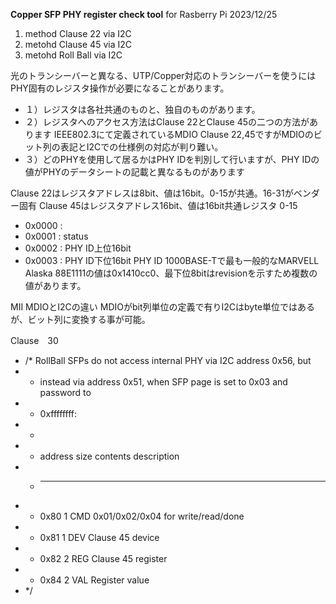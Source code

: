 **Copper SFP PHY register check tool**
for Rasberry Pi
2023/12/25

1. method Clause 22 via I2C
1. metohd Clause 45 via I2C
2. metohd Roll Ball via I2C

光のトランシーバーと異なる、UTP/Copper対応のトランシーバーを使うにはPHY固有のレジスタ操作が必要になることがあります。
* １）レジスタは各社共通のものと、独自のものがあります。
* ２）レジスタへのアクセス方法はClause 22とClause 45の二つの方法があります
IEEE802.3にて定義されているMDIO Clause 22,45ですがMDIOのビット列の表記とI2Cでの仕様例の対応が判り難い。
* ３）どのPHYを使用して居るかはPHY IDを判別して行いますが、PHY IDの値がPHYのデータシートの記載と異なるものがあります

Clause 22はレジスタアドレスは8bit、値は16bit。0-15が共通。16-31がベンダー固有
Clause 45はレジスタアドレス16bit、値は16bit共通レジスタ 0-15
- 0x0000 :
- 0x0001 : status
- 0x0002 : PHY ID上位16bit
- 0x0003 : PHY ID下位16bit
PHY ID
1000BASE-Tで最も一般的なMARVELL Alaska 88E1111の値は0x1410cc0、最下位8bitはrevisionを示すため複数の値があります。

MII MDIOとI2Cの違い
MDIOがbit列単位の定義で有りI2Cはbyte単位ではあるが、ビット列に変換する事が可能。

Clause　30

+ /* RollBall SFPs do not access internal PHY via I2C address 0x56, but
+ * instead via address 0x51, when SFP page is set to 0x03 and password to
+ * 0xffffffff:
+ *
+ * address  size  contents  description
+ * -------  ----  --------  -----------
+ * 0x80     1     CMD       0x01/0x02/0x04 for write/read/done
+ * 0x81     1     DEV       Clause 45 device
+ * 0x82     2     REG       Clause 45 register
+ * 0x84     2     VAL       Register value
+ */
